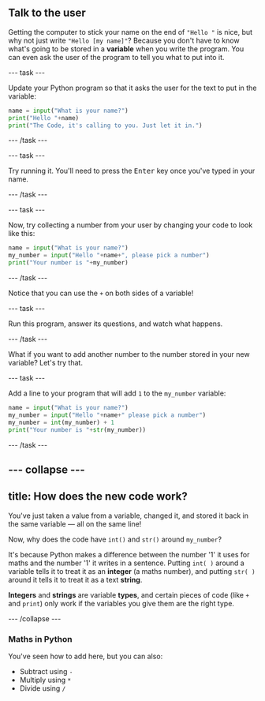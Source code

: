 ## Talk to the user

Getting the computer to stick your name on the end of `"Hello "` is nice, but why not just write `"Hello [my name]"`? Because you don't have to know what's going to be stored in a **variable** when you write the program. You can even ask the user of the program to tell you what to put into it. 

--- task ---

Update your Python program so that it asks the user for the text to put in the variable:
  
```python
name = input("What is your name?")
print("Hello "+name)
print("The Code, it's calling to you. Just let it in.")
```

--- /task ---

--- task ---

Try running it. You'll need to press the <kbd>Enter</kbd> key once you've typed in your name.

--- /task ---

--- task ---

Now, try collecting a number from your user by changing your code to look like this:

```python
name = input("What is your name?")
my_number = input("Hello "+name+", please pick a number")
print("Your number is "+my_number)
```

--- /task ---

Notice that you can use the `+` on both sides of a variable!

--- task ---

Run this program, answer its questions, and watch what happens.

--- /task ---

What if you want to add another number to the number stored in your new variable? Let's try that.

--- task ---

Add a line to your program that will add `1` to the `my_number` variable:

```python
name = input("What is your name?")
my_number = input("Hello "+name+" please pick a number")
my_number = int(my_number) + 1
print("Your number is "+str(my_number))
```

--- /task ---

--- collapse ---
---
title: How does the new code work?
---

You've just taken a value from a variable, changed it, and stored it back in the same variable — all on the same line!

Now, why does the code have `int()` and `str()` around `my_number`?

It's because Python makes a difference between the number '1' it uses for maths and the number '1' it writes in a sentence. Putting `int( )` around a variable tells it to treat it as an **integer** (a maths number), and putting `str( )` around it tells it to treat it as a text **string**.  

**Integers** and **strings** are variable **types**, and certain pieces of code (like `+` and `print`) only work if the variables you give them are the right type.

--- /collapse ---

### Maths in Python

You've seen how to add here, but you can also:
* Subtract using `-`
* Multiply using `*`
* Divide using `/`
